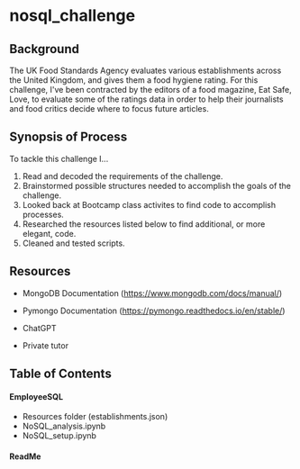 # nosql_challenge  

## Background

The UK Food Standards Agency evaluates various establishments across the United Kingdom, and gives them a food hygiene rating. For this challenge, I've been contracted by the editors of a food magazine, Eat Safe, Love, to evaluate some of the ratings data in order to help their journalists and food critics decide where to focus future articles.  

## Synopsis of Process

To tackle this challenge I...

1. Read and decoded the requirements of the challenge.
2. Brainstormed possible structures needed to accomplish the goals of the challenge.
3. Looked back at Bootcamp class activites to find code to accomplish processes.
4. Researched the resources listed below to find additional, or more elegant, code.
5. Cleaned and tested scripts.   


## Resources

   
+ MongoDB Documentation (https://www.mongodb.com/docs/manual/)
  
+ Pymongo Documentation (https://pymongo.readthedocs.io/en/stable/)

+ ChatGPT

+ Private tutor



## Table of Contents

#### EmployeeSQL                   
+ Resources folder (establishments.json)
+ NoSQL_analysis.ipynb
+ NoSQL_setup.ipynb

#### ReadMe
